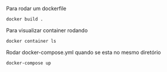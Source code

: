 Para rodar um dockerfile

```bash
docker build .
```

Para visualizar container rodando
```bash
docker container ls
```

Rodar docker-compose.yml quando se esta no mesmo diretório
```bash
docker-compose up
```
